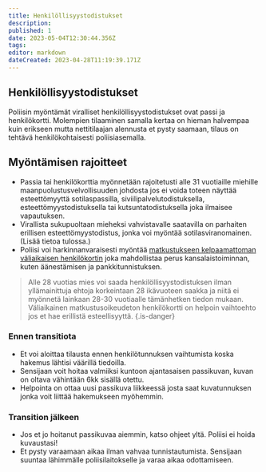 ```yaml
---
title: Henkilöllisyystodistukset
description: 
published: 1
date: 2023-05-04T12:30:44.356Z
tags: 
editor: markdown
dateCreated: 2023-04-28T11:19:39.171Z
---
```


## Henkilöllisyystodistukset
Poliisin myöntämät viralliset henkilöllisyystodistukset ovat passi ja henkilökortti. Molempien tilaaminen samalla kertaa on hieman halvempaa kuin erikseen mutta nettitilaajan alennusta et pysty saamaan, tilaus on tehtävä henkilökohtaisesti poliisiasemalla.

## Myöntämisen rajoitteet
- Passia tai henkilökorttia myönnetään rajoitetusti alle 31 vuotiaille miehille maanpuolustusvelvollisuuden johdosta jos ei voida toteen näyttää esteettömyyttä sotilaspassilla, siviilipalvelutodistuksella, esteettömyystodistuksella tai kutsuntatodistuksella joka ilmaisee vapautuksen.
- Virallista sukupuoltaan mieheksi vahvistavalle saatavilla on parhaiten erillisen esteettömyystodistus, jonka voi myöntää sotilasviranomainen. (Lisää tietoa tulossa.)
- Poliisi voi harkinnanvaraisesti myöntää [matkustukseen kelpaamattoman väliaikaisen henkilökortin](https://poliisi.fi/nain-haet-henkilokorttia) joka mahdollistaa perus kansalaistoiminnan, kuten äänestämisen ja pankkitunnistuksen.

> Alle 28 vuotias mies voi saada henkilöllisyystodistuksen ilman yllämainittuja ehtoja korkeintaan 28 ikävuoteen saakka ja niitä ei myönnetä lainkaan 28-30 vuotiaalle tämänhetken tiedon mukaan. Väliaikainen matkustusoikeudeton henkilökortti on helpoin vaihtoehto jos et hae erillistä esteellisyyttä.
{.is-danger}

### Ennen transitiota
- Et voi aloittaa tilausta ennen henkilötunnuksen vaihtumista koska hakemus lähtisi väärillä tiedoilla.
- Sensijaan voit hoitaa valmiiksi kuntoon ajantasaisen passikuvan, kuvan on oltava vähintään 6kk sisällä otettu.
- Helpointa on ottaa uusi passikuva liikkeessä josta saat kuvatunnuksen jonka voit liittää hakemukseen myöhemmin.

### Transition jälkeen
- Jos et jo hoitanut passikuvaa aiemmin, katso ohjeet yltä. Poliisi ei hoida kuvaustasi!
- Et pysty varaamaan aikaa ilman vahvaa tunnistautumista. Sensijaan suuntaa lähimmälle poliisilaitokselle ja varaa aikaa odottamiseen.